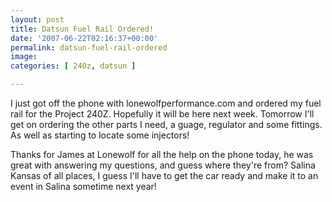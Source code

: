 ```yaml
---
layout: post
title: Datsun Fuel Rail Ordered!
date: '2007-06-22T02:16:37+00:00'
permalink: datsun-fuel-rail-ordered
image: 
categories: [ 240z, datsun ]

---
```


I just got off the phone with lonewolfperformance.com and ordered my fuel rail for the Project 240Z. Hopefully it will be here next week. Tomorrow I'll get on ordering the other parts I need, a guage, regulator and some fittings. As well as starting to locate some injectors!

Thanks for James at Lonewolf for all the help on the phone today, he was great with answering my questions, and guess where they're from? Salina Kansas of all places, I guess I'll have to get the car ready and make it to an event in Salina sometime next year!
